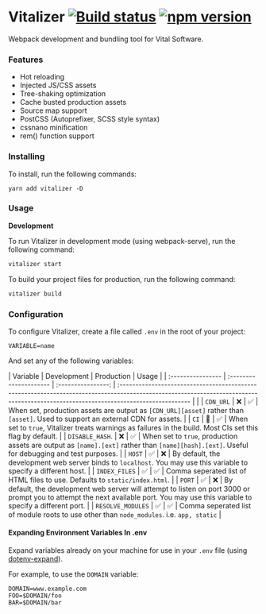 # Vitalizer [![Build status](https://badge.buildkite.com/06a3e85c8806f7f481e77bc9c9905f967c5c68dfd5aceb69c5.svg)](https://buildkite.com/vital/vitalizer) [![npm version](https://badge.fury.io/js/vitalizer.svg)](https://badge.fury.io/js/vitalizer)

Webpack development and bundling tool for Vital Software.

### Features

-   Hot reloading
-   Injected JS/CSS assets
-   Tree-shaking optimization
-   Cache busted production assets
-   Source map support
-   PostCSS (Autoprefixer, SCSS style syntax)
-   cssnano minification
-   rem() function support

### Installing

To install, run the following commands:

```
yarn add vitalizer -D
```

### Usage

**Development**

To run Vitalizer in development mode (using webpack-serve), run the following command:

```sh
vitalizer start
```

To build your project files for production, run the following command:

```sh
vitalizer build
```

### Configuration

To configure Vitalizer, create a file called `.env` in the root of your project:

```
VARIABLE=name
```

And set any of the following variables:

| Variable | Development | Production | Usage |
| :---------------- | :--------------------- | :----------------: | :---------------------------------------------------------------------------------------------------------------------------------------------------------------------------------- | |
| `CDN_URL` | :x: | :white_check_mark: | When set, production assets are output as `[CDN_URL][asset]` rather than `[asset]`. Used to support an external CDN for assets. |
| `CI` | :large_orange_diamond: | :white_check_mark: | When set to `true`, Vitalizer treats warnings as failures in the build. Most CIs set this flag by default. |
| `DISABLE_HASH`. | :x: | :white_check_mark: | When set to `true`, production assets are output as `[name].[ext]` rather than `[name][hash].[ext]`. Useful for debugging and test purposes. |
| `HOST` | :white_check_mark: | :x: | By default, the development web server binds to `localhost`. You may use this variable to specify a different host. |
| `INDEX_FILES` | :white_check_mark: | :white_check_mark: | Comma seperated list of HTML files to use. Defaults to `static/index.html`. |
| `PORT` | :white_check_mark: | :x: | By default, the development web server will attempt to listen on port 3000 or prompt you to attempt the next available port. You may use this variable to specify a different port. |
| `RESOLVE_MODULES` | :white_check_mark: | :white_check_mark: | Comma seperated list of module roots to use other than `node_modules`. i.e. `app, static` |

#### Expanding Environment Variables In .env

Expand variables already on your machine for use in your `.env` file (using [dotenv-expand](https://github.com/motdotla/dotenv-expand)).

For example, to use the `DOMAIN` variable:

```
DOMAIN=www.example.com
FOO=$DOMAIN/foo
BAR=$DOMAIN/bar
```
